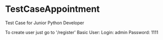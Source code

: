 # TestCaseAppointment
Test Case for Junior Python Developer

To create user just go to '/register'
Basic User:
	Login: admin
	Password: 1111
